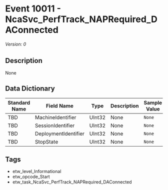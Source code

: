 # Event 10011 - NcaSvc_PerfTrack_NAPRequired_DAConnected
###### Version: 0

## Description
None

## Data Dictionary
|Standard Name|Field Name|Type|Description|Sample Value|
|---|---|---|---|---|
|TBD|MachineIdentifier|UInt32|None|`None`|
|TBD|SessionIdentifier|UInt32|None|`None`|
|TBD|DeploymentIdentifier|UInt32|None|`None`|
|TBD|StopState|UInt32|None|`None`|

## Tags
* etw_level_Informational
* etw_opcode_Start
* etw_task_NcaSvc_PerfTrack_NAPRequired_DAConnected